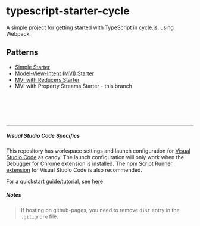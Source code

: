 # typescript-starter-cycle
A simple project for getting started with TypeScript in cycle.js, using Webpack.

## Patterns
* [Simple Starter](https://github.com/cyclejs-community/typescript-starter-cycle/)
* [Model-View-Intent (MVI) Starter](https://github.com/cyclejs-community/typescript-starter-cycle/tree/add-model-view-intent-pattern)
* [MVI with Reducers Starter](https://github.com/cyclejs-community/typescript-starter-cycle/tree/add-reducer-pattern)
* MVI with Property Streams Starter - this branch

<br>
<br>
<br>
<br>
<hr>

##### Visual Studio Code Specifics
This repository has workspace settings and launch configuration for [Visual Studio Code](https://code.visualstudio.com/) as candy. The launch configuration will only work when the [Debugger for Chrome extension](https://code.visualstudio.com/blogs/2016/02/23/introducing-chrome-debugger-for-vs-code) is installed. The [npm Script Runner extension](https://marketplace.visualstudio.com/items?itemName=eg2.vscode-npm-script) for Visual Studio Code is also recommended.

For a quickstart guide/tutorial, see [here](https://journal.artfuldev.com/cycle-js-quick-start-with-typescript-and-webpack-in-visual-studio-code-e562a009e9d6#.qpn2b7vkl)

##### Notes
> If hosting on github-pages, you need to remove `dist` entry in the `.gitignore` file.